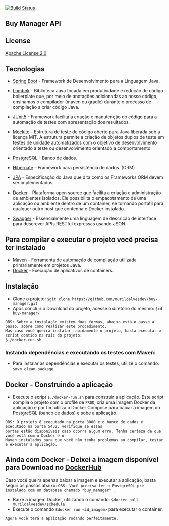 [![Build Status](https://travis-ci.com/muriloalvesdev/buy-manager.svg?branch=master)](https://travis-ci.com/muriloalvesdev/buy-manager)

## Buy Manager API

## License
[Apache License 2.0](https://github.com/muriloalvesdev/luizalabs-desafio/blob/master/LICENSE)

## Tecnologias 

- [Spring Boot](https://spring.io/projects/spring-boot) - Framework de Desenvolvimento para a Linguagem Java.

- [Lombok](https://projectlombok.org/) - Biblioteca Java focada em produtividade e redução de código boilerplate que, por meio de anotações adicionadas ao nosso código, ensinamos o compilador (maven ou gradle) durante o processo de compilação a criar código Java.

- [JUnit5](https://junit.org/junit5/) - Framework facilita a criação e manutenção do código para a automação de testes com apresentação dos resultados.

- [Mockito](https://site.mockito.org/) - Estrutura de teste de código aberto para Java liberada sob a licença MIT. A estrutura permite a criação de objetos duplos de teste em testes de unidade automatizados com o objetivo de desenvolvimento orientado a teste ou desenvolvimento orientado a comportamento.

- [PostgreSQL](https://www.postgresql.org/download/) - Banco de dados.

- [Hibernate](https://hibernate.org/) - Framework para persistência de dados. (ORM)

- [JPA](https://hibernate.org/orm/) - Especificação do Java que dita como os Frameworks ORM devem ser implementados.

- [Docker](https://www.docker.com/) - Plataforma open source que facilita a criação e administração de ambientes isolados. Ele possibilita o empacotamento de uma aplicação ou ambiente dentro de um container, se tornando portátil para qualquer outro host que contenha o Docker instalado.

- [Swagger](https://swagger.io/) - Essencialmente uma linguagem de descrição de interface para descrever APIs RESTful expressas usando JSON.


## Para compilar e executar o projeto você precisa ter instalado

 - [Maven](https://maven.apache.org/) - Ferramenta de automação de compilação utilizada primariamente em projetos Java.
 - [Docker](https://docs.docker.com/get-docker/) - Execução de aplicativos de containers.


## Instalação

 - Clone o projeto: `$git clone https://github.com/muriloalvesdev/buy-manager.git`
 - Após concluir o Download do projeto, acesse o diretório do mesmo: `$cd buy-manager/`
 
```
OBS: Sobre a instalação existem duas formas, abaixo está o passo a passo, sobre como realizar este procedimento. 
Mas caso você queira instalar rapidamente o projeto, basta executar o script contido na raiz do projeto: 
$./docker-run.sh
```
 
### Instando dependências e executando os testes com Maven:

- Para instalar as dependências e executar os testes, utilize o comando: `$mvn clean package`

## Docker - Construindo a aplicação

- Execute o script `$./docker-run.sh` para construir a aplicação. 
Este script compila o projeto com o profile de `PROD`, cria uma imagem Docker da aplicação e por fim utiliza o 
Docker Compose para baixar a imagem do PostgreSQL (banco de dados) e sobe a aplicação.

```
OBS: O projeto é executado na porta 8080 e o banco de dados é executado na porta 5432, verifique se essas 
portas estão disponíveis caso ocorra algum erro. Tenha certeza de que você está com o Docker e o 
Maven instalados para que você não tenha problemas ao compilar, testar e executar a aplicação.
```

## Ainda com Docker - Deixei a imagem disponível para Download no [DockerHub](https://hub.docker.com/r/muriloalvesdev/buy_manager)
Caso você queira apenas baixar a imagem e executar a aplicação, basta seguir os passos abaixo:
`OBS: Você precisa ter o PostgreSQL pré instalado com um database chamado "buy_manager" .`

- Baixe a imagem Docker, utilizando o comando: `$docker pull muriloalvesdev/schedule`
- Execute o comando `$docker run <id_imagem>` para executar o container.

`Agora você terá a aplicação rodando perfeitamente.`
